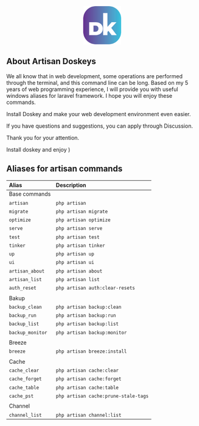 <p align="center">
<a href="https://doskeys.uz" target="_blank">
<img src="/img/dk.png" height="100" alt="doskeys.uz">
</a>
</p>

## About Artisan Doskeys

<p>We all know that in web development, some operations are performed through the terminal, and this command line can be long. Based on my 5 years of web programming experience, I will provide you with useful windows aliases for laravel framework. I hope you will enjoy these commands.</p>
<p>Install Doskey and make your web development environment even easier.</p>
<p>If you have questions and suggestions, you can apply through Discussion.</p>
<p>Thank you for your attention.</p>
<p>Install doskey and enjoy )</p>




## Aliases for artisan commands

| Alias                 | Description                                     |
|:----------------------|:------------------------------------------------|
| Base commands                                                    |
| `artisan`             | `php artisan`                                   |
| `migrate`             | `php artisan migrate`                           |
| `optimize`            | `php artisan optimize`                          |
| `serve`               | `php artisan serve`                             |
| `test`                | `php artisan test`                              |
| `tinker`              | `php artisan tinker`                            |
| `up`                  | `php artisan up`                                |
| `ui`                  | `php artisan ui`                                |
| `artisan_about`       | `php artisan about`                             |
| `artisan_list`        | `php artisan list`                              |
| `auth_reset`          | `php artisan auth:clear-resets`                 | 
|   |  
|  Bakup      |  
| `backup_clean`        | `php artisan backup:clean`                      |
| `backup_run`          | `php artisan backup:run`                        |
| `backup_list`         | `php artisan backup:list`                       |
| `backup_monitor`      | `php artisan backup:monitor`                    |   
|  |  
|   Breeze    |  
| `breeze`             | `php artisan breeze:install`                     |
|  | 
|   Cache    |  
| `cache_clear`             | `php artisan cache:clear`                     |
| `cache_forget`             | `php artisan cache:forget`                     |
| `cache_table`             | `php artisan cache:table`                     |
| `cache_pst`             | `php artisan cache:prune-stale-tags`   |
|  | 
|   Channel    |  
| `channel_list`             | `php artisan channel:list`   |